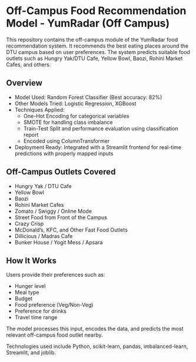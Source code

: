 # Off-Campus Food Recommendation Model - YumRadar (Off Campus)

This repository contains the off-campus module of the YumRadar food recommendation system. It recommends the best eating places around the DTU campus based on user preferences. The system predicts suitable food outlets such as Hungry Yak/DTU Cafe, Yellow Bowl, Baozi, Rohini Market Cafes, and others.

## Overview

- Model Used: Random Forest Classifier (Best accuracy: 82%)
- Other Models Tried: Logistic Regression, XGBoost
- Techniques Applied:
  - One-Hot Encoding for categorical variables
  - SMOTE for handling class imbalance
  - Train-Test Split and performance evaluation using classification report
  - Encoded using ColumnTransformer
- Deployment Ready: Integrated with a Streamlit frontend for real-time predictions with properly mapped inputs

## Off-Campus Outlets Covered

- Hungry Yak / DTU Cafe  
- Yellow Bowl  
- Baozi  
- Rohini Market Cafes  
- Zomato / Swiggy / Online Mode  
- Street Food from Front of the Campus  
- Crazy Crisp  
- McDonald’s, KFC, and Other Fast Food Outlets  
- Dillicious / Madras Cafe  
- Bunker House / Yogit Mess / Apsara  

## How It Works

Users provide their preferences such as:

- Hunger level  
- Meal type  
- Budget  
- Food preference (Veg/Non-Veg)  
- Preference for drinks  
- Travel time range  

The model processes this input, encodes the data, and predicts the most relevant off-campus food outlet nearby.

Technologies used include Python, scikit-learn, pandas, imbalanced-learn, Streamlit, and joblib.

